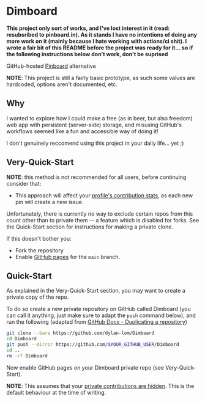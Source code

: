 Dimboard
========

**This project only sort of works, and I've lost interest in it (read: resubsribed to
pinboard.in). As it stands I have no intentions of doing any more work on it (mainly
because I hate working with actions/ci shit). I wrote a fair bit of this README before
the project was ready for it... so if the following instructions below don't work, don't
be suprised**

GitHub-hosted [Pinboard](http://pinboard.in) alternative

**NOTE**: This project is still a fairly basic prototype, as such some values
are hardcoded, options aren't documented, etc.

## Why

I wanted to explore how I could make a free (as in beer, but also freedom) web
app with persistent (server-side) storage, and misusing GitHub's workflows
seemed like a fun and accessible way of doing it!

I don't genuinely reccomend using this project in your daily life... yet ;)

## Very-Quick-Start

**NOTE**: this method is not recommended for all users, before continuing
consider that:

 * This approach will affect your [profile's contribution stats](https://docs.github.com/en/github/setting-up-and-managing-your-github-profile/managing-contribution-graphs-on-your-profile/viewing-contributions-on-your-profile), as each new pin will create a new issue.

Unfortunately, there is currently no way to exclude certain repos from this
count other than to private them -- a feature which is disabled for forks. See
the Quick-Start section for instructions for making a private clone.

If this doesn't bother you:

* Fork the repository
* Enable [GitHub pages](https://docs.github.com/en/pages/getting-started-with-github-pages/creating-a-github-pages-site#creating-your-site) for the `main` branch.

## Quick-Start

As explained in the Very-Quick-Start section, you may want to create a private
copy of the repo.

To do so create a new private repository on GitHub called Dimboard (you can
call it anything, just make sure to adapt the `push` command below), and run
the following (adapted from [GitHub Docs - Duplicating a repository](https://docs.github.com/en/github/creating-cloning-and-archiving-repositories/creating-a-repository-on-github/duplicating-a-repository#mirroring-a-repository))

```sh
git clone --bare https://github.com/dylan-lom/Dimboard
cd Dimboard
git push --mirror https://github.com/$YOUR_GITHUB_USER/Dimboard
cd ..
rm -rf Dimboard
```

Now enable GitHub pages on your Dimboard private repo (see Very-Quick-Start).

**NOTE**: This assumes that your [private contributions are hidden](https://docs.github.com/en/github/setting-up-and-managing-your-github-profile/managing-contribution-graphs-on-your-profile/publicizing-or-hiding-your-private-contributions-on-your-profile). This is the default behaviour at the time of writing.

